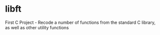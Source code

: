 # libft
First C Project - Recode a number of functions from the standard C library, as well as other utility functions
